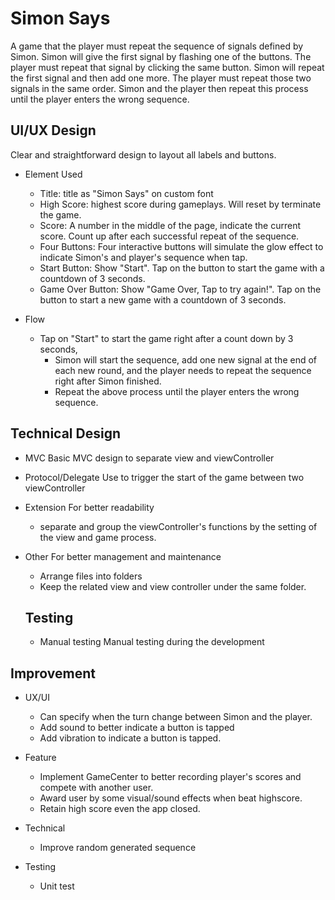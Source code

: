 # Simon Says
A game that the player must repeat the sequence of signals defined by Simon. 
Simon will give the first signal by flashing one of the buttons. The player must repeat that signal by clicking the same button. 
Simon will repeat the first signal and then add one more. The player must repeat those two signals in the same order. 
Simon and the player then repeat this process until the player enters the wrong sequence.

## UI/UX Design
Clear and straightforward design to layout all labels and buttons.

- Element Used
  - Title: title as "Simon Says" on custom font
  - High Score: highest score during gameplays. Will reset by terminate the game.
  - Score: A number in the middle of the page, indicate the current score. Count up after each successful repeat of the sequence.
  - Four Buttons: Four interactive buttons will simulate the glow effect to indicate Simon's and player's sequence when tap.
  - Start Button: Show "Start". Tap on the button to start the game with a countdown of 3 seconds.
  - Game Over Button: Show "Game Over, Tap to try again!". Tap on the button to start a new game with a countdown of 3 seconds.
  
- Flow
  - Tap on "Start" to start the game right after a count down by 3 seconds, 
    - Simon will start the sequence, add one new signal at the end of each new round, 
       and the player needs to repeat the sequence right after Simon finished.
    - Repeat the above process until the player enters the wrong sequence.
  
## Technical Design
- MVC
  Basic MVC design to separate view and viewController

- Protocol/Delegate 
  Use to trigger the start of the game between two viewController
  
- Extension
  For better readability
  - separate and group the viewController's functions by the setting of the view and game process.
  
- Other
  For better management and maintenance
  - Arrange files into folders
  - Keep the related view and view controller under the same folder.
  
  ## Testing
  - Manual testing
    Manual testing during the development
  
  
  
## Improvement
- UX/UI
  - Can specify when the turn change between Simon and the player.
  - Add sound to better indicate a button is tapped
  - Add vibration to indicate a button is tapped.

- Feature
  - Implement GameCenter to better recording player's scores and compete with another user.
  - Award user by some visual/sound effects when beat highscore.
  - Retain high score even the app closed.
  
- Technical
  - Improve random generated sequence
  
- Testing
  - Unit test
  
